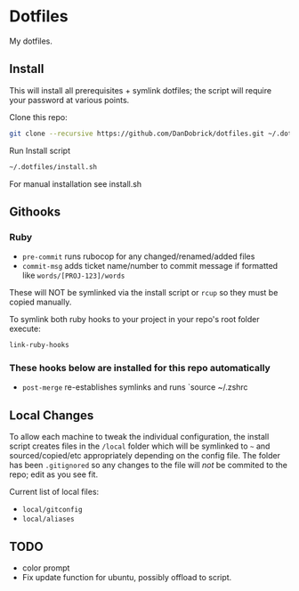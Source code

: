 # Dotfiles
My dotfiles.
## Install

This will install all prerequisites + symlink dotfiles; the script will require your password at various points.

Clone this repo:
```bash
git clone --recursive https://github.com/DanDobrick/dotfiles.git ~/.dotfiles
```
Run Install script
```bash
~/.dotfiles/install.sh
```

For manual installation see install.sh

## Githooks
### Ruby
- `pre-commit` runs rubocop for any changed/renamed/added files
- `commit-msg` adds ticket name/number to commit message if formatted like `words/[PROJ-123]/words`

These will NOT be symlinked via the install script or `rcup` so they must be copied manually.

To symlink both ruby hooks to your project in your repo's root folder execute:
```bash
link-ruby-hooks
```

### These hooks below are installed for this repo automatically
- `post-merge` re-establishes symlinks and runs `source ~/.zshrc

## Local Changes
To allow each machine to tweak the individual configuration, the install script creates files in the `/local` folder which will be symlinked to `~` and sourced/copied/etc appropriately depending on the config file. The folder has been `.gitignored` so any changes to the file will _not_ be commited to the repo; edit as you see fit.

Current list of local files:
- `local/gitconfig`
- `local/aliases`

## TODO
- color prompt
- Fix update function for ubuntu, possibly offload to script.
 
